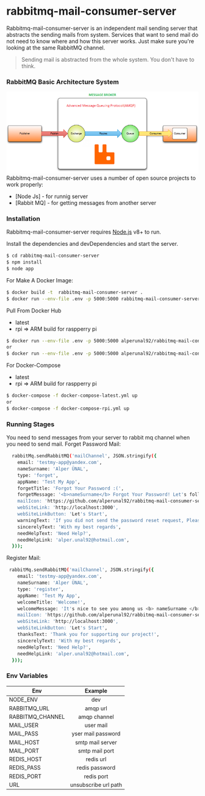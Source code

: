 # rabbitmq-mail-consumer-server

Rabbitmq-mail-consumer-server is an independent mail sending server that abstracts the sending mails from system. Services that want to send mail do not need to know where and how this server works. Just make sure you're looking at the same RabbitMQ channel.

> Sending mail is abstracted from the whole system. You don't have to think.




### RabbitMQ Basic Architecture System
![picture](https://github.com/alperunal92/rabbitmq-mail-consumer-server/blob/master/images/1.png)
Rabbitmq-mail-consumer-server uses a number of open source projects to work properly:


* [Node Js] - for runnig server
* [Rabbit MQ] - for getting messages from another server

### Installation

Rabbitmq-mail-consumer-server requires [Node.js](https://nodejs.org/en/download/) v8+ to run.

Install the dependencies and devDependencies and start the server.

```sh
$ cd rabbitmq-mail-consumer-server
$ npm install 
$ node app
```
For Make A Docker Image:

```sh
$ docker build -t  rabbitmq-mail-consumer-server .
$ docker run --env-file .env -p 5000:5000 rabbitmq-mail-consumer-server
```

Pull From Docker Hub

- latest
- rpi => ARM build for raspperry pi

```sh
$ docker run --env-file .env -p 5000:5000 alperunal92/rabbitmq-mail-consumer-server:latest
or
$ docker run --env-file .env -p 5000:5000 alperunal92/rabbitmq-mail-consumer-server:rpi
```
For Docker-Compose

- latest
- rpi => ARM build for raspperry pi

```sh
$ docker-compose -f docker-compose-latest.yml up
or
$ docker-compose -f docker-compose-rpi.yml up
```

### Running Stages
You need to send messages from your server to rabbit mq channel when you need to send mail.
Forget Password Mail:
```sh
  rabbitMq.sendRabbitMQ('mailChannel', JSON.stringify({
    email: 'testmy-app@yandex.com',
    nameSurname: 'Alper ÜNAL',
    type: 'forget',
    appName: 'Test My App',
    forgetTitle: 'Forgot Your Password :(',
    forgetMessage: '<b>nameSurname</b> Forgot Your Password! Let's follow the steps below..',
    mailIcon: 'https://github.com/alperunal92/rabbitmq-mail-consumer-server/blob/master/images/5.png',
    webSiteLink: 'http://localhost:3000',
    webSiteLinkButton: 'Let's Start',
    warningText: 'If you did not send the password reset request, Please ignore it.',
    sincerelyText: 'With my best regards',
    needHelpText: 'Need Help?',
    needHelpLink: 'alper.unal92@hotmail.com',
  }));
```
Register Mail:
```sh
 rabbitMq.sendRabbitMQ('mailChannel', JSON.stringify({
    email: 'testmy-app@yandex.com',
    nameSurname: 'Alper ÜNAL',
    type: 'register',
    appName: 'Test My App',
    welcomeTitle: 'Welcome!',
    welcomeMessage: 'It's nice to see you among us <b> nameSurname </b> ! <br/>',
    mailIcon: 'https://github.com/alperunal92/rabbitmq-mail-consumer-server/blob/master/images/4.png',
    webSiteLink: 'http://localhost:3000',
    webSiteLinkButton: 'Let's Start',
    thanksText: 'Thank you for supporting our project!',
    sincerelyText: 'With my best regards',
    needHelpText: 'Need Help?',
    needHelpLink: 'alper.unal92@hotmail.com',
  }));
```


### Env Variables

| Env        | Example           
| ------------- |:-------------:
| NODE_ENV      | dev 
| RABBITMQ_URL   | amqp url      
| RABBITMQ_CHANNEL | amqp channel 
| MAIL_USER      | user mail 
| MAIL_PASS   | yser mail password      
| MAIL_HOST | smtp mail server
| MAIL_PORT      | smtp mail port 
| REDIS_HOST   | redis url      
| REDIS_PASS | redis password
| REDIS_PORT | redis port
| URL | unsubscribe url path
